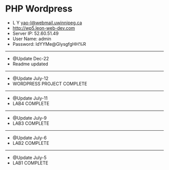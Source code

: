 # PHP Wordpress

- L Y <yao-l@webmail.uwinnipeg.ca>
- <http://wp5.leon-web-dev.com>
- Server IP: 52.60.51.49
- User Name: admin
- Password: ldYYMe@GlysgfgHH%R

---

- @Update Dec-22
- Readme updated

---

- @Update July-12
- WORDPRESS PROJECT COMPLETE

---

- @Update July-11
- LAB4 COMPLETE

---

- @Update July-9
- LAB3 COMPLETE

---

- @Update July-6
- LAB2 COMPLETE

---

- @Update July-5
- LAB1 COMPLETE